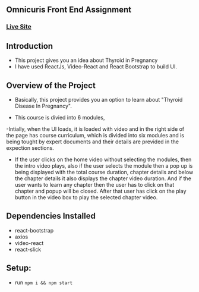## Omnicuris Front End Assignment

### [Live Site](https://omnicuris.netlify.app//)

## Introduction

- This project gives you an idea about Thyroid in Pregnancy
- I have used ReactJs, Video-React and React Bootstrap to build UI.

## Overview of the Project

- Basically, this project provides you an option to learn about "Thyroid Disease In Pregnancy".

- This course is divied into 6 modules,

-Intially, when the UI loads, it is loaded with video and in the right side of the page has course curriculum, which is divided into six modules and is being tought by expert documents and their details are previded in the expection sections. 
 
- If the user clicks on the home video without selecting the modules, then the intro video plays, also if the user selects the module then a pop up is being displayed with the total course duration, chapter details and below the chapter details it also displays the chapter video duration. And if the user wants to learn any chapter then the user has to click on that chapter and popup will be closed. After that user has click on the play button in the video box to play the selected chapter video. 



## Dependencies Installed

- react-bootstrap 
- axios
- video-react
- react-slick

## Setup:

- run `npm i && npm start`

